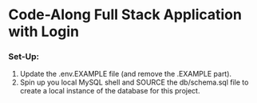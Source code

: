 # Code-Along Full Stack Application with Login

### Set-Up:

1. Update the .env.EXAMPLE file (and remove the .EXAMPLE part).
2. Spin up you local MySQL shell and SOURCE the db/schema.sql file to create a local instance of the database for this project.
